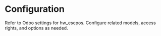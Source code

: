 # Configuration

Refer to Odoo settings for hw_escpos. Configure related models, access rights, and options as needed.
